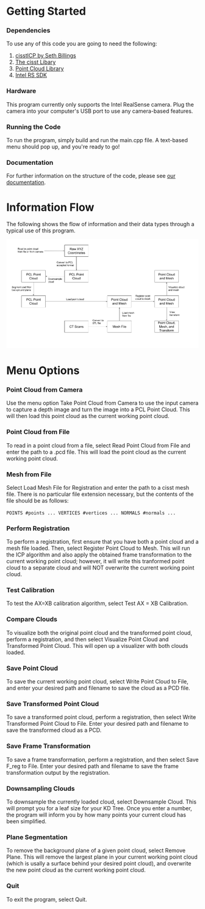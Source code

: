Getting Started
=====

### Dependencies
To use any of this code you are going to need the following:
  1. [cisstICP by Seth Billings](https://git.lcsr.jhu.edu/sbillin3/cissticp)
  2. [The cisst Libary](https://github.com/jhu-cisst/cisst)
  2. [Point Cloud Library](http://pointclouds.org/downloads/)
  3. [Intel RS SDK](https://software.intel.com/en-us/intel-realsense-sdk)

### Hardware
This program currently only supports the Intel RealSense camera. Plug the camera into your computer's USB port to use any camera-based features.

### Running the Code
To run the program, simply build and run the main.cpp file. A text-based menu should pop up, and you're ready to go!

### Documentation
For further information on the structure of the code, please see [our documentation](http://zpaines.github.io/EyeInHand/annotated.html).


Information Flow
==============
The following shows the flow of information and their data types through a typical use of this program.

![](images/design_flow.png?raw=true)

Menu Options
========

### Point Cloud from Camera
Use the menu option Take Point Cloud from Camera to use the input camera to capture a depth image and turn the image into a PCL Point Cloud. This will then load this point cloud as the current working point cloud.

### Point Cloud from File
To read in a point cloud from a file, select Read Point Cloud from File and enter the path to a .pcd file. This will load the point cloud as the current working point cloud.

### Mesh from File
Select Load Mesh File for Registration and enter the path to a cisst mesh file. There is no particular file extension necessary, but the contents of the file should be as follows:

`POINTS #points
...
VERTICES #vertices
...
NORMALS #normals
...`

### Perform Registration
To perform a registration, first ensure that you have both a point cloud and a mesh file loaded. Then, select Register Point Cloud to Mesh. This will run the ICP algorithm and also apply the obtained frame transformation to the current working point cloud; however, it will write this tranformed point cloud to a separate cloud and will NOT overwrite the current working point cloud.

### Test Calibration
To test the AX=XB calibration algorithm, select Test AX = XB Calibration.

### Compare Clouds
To visualize both the original point cloud and the transformed point cloud, perform a registration, and then select Visualize Point Cloud and Transformed Point Cloud. This will open up a visualizer with both clouds loaded.

### Save Point Cloud
To save the current working point cloud, select Write Point Cloud to File, and enter your desired path and filename to save the cloud as a PCD file.

### Save Transformed Point Cloud
To save a transformed point cloud, perform a registration, then select Write Transformed Point Cloud to File. Enter your desired path and filename to save the transformed cloud as a PCD.

### Save Frame Transformation
To save a frame transformation, perform a registration, and then select Save F\_reg to File. Enter your desired path and filename to save the frame transformation output by the registration.

### Downsampling Clouds
To downsample the currently loaded cloud, select Downsample Cloud. This will prompt you for a leaf size for your KD Tree. Once you enter a number, the program will inform you by how many points your current cloud has been simplified.

### Plane Segmentation
To remove the background plane of a given point cloud, select Remove Plane. This will remove the largest plane in your current working point cloud (which is usally a surface behind your desired point cloud), and overwrite the new point cloud as the current working point cloud.

### Quit
To exit the program, select Quit.

